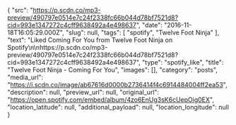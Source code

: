 {
  "src": "https://p.scdn.co/mp3-preview/490797e0514e7c24f2338fc66b044d78bf7521d8?cid=993e1347272c4cff9638492a4e498637",
  "date": "2016-11-18T16:05:29.000Z",
  "slug": null,
  "tags": [
    "spotify",
    "Twelve Foot Ninja"
  ],
  "text": "Liked Coming For You from Twelve Foot Ninja on Spotify\n\nhttps://p.scdn.co/mp3-preview/490797e0514e7c24f2338fc66b044d78bf7521d8?cid=993e1347272c4cff9638492a4e498637",
  "type": "spotify_like",
  "title": "Twelve Foot Ninja - Coming For You",
  "images": [],
  "category": "posts",
  "media_url": "https://i.scdn.co/image/ab67616d0000b2736414f4c6914484004ff2ea53",
  "description": null,
  "preview_url": null,
  "original_url": "https://open.spotify.com/embed/album/4zo6EnUg3sK6cUepOig0EX",
  "location_latitude": null,
  "additional_payload": null,
  "location_longitude": null
}
